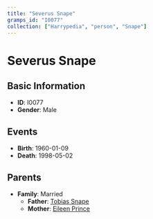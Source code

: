 ```yaml
---
title: "Severus Snape"
gramps_id: "I0077"
collection: ["Harrypedia", "person", "Snape"]
---
```


# Severus Snape

## Basic Information

- **ID**: I0077
- **Gender**: Male

## Events

- **Birth**: 1960-01-09
- **Death**: 1998-05-02

## Parents

- **Family**: Married
  - **Father**: [Tobias Snape](//Snape/Tobias/)
  - **Mother**: [Eileen Prince](//Prince/Eileen/)

